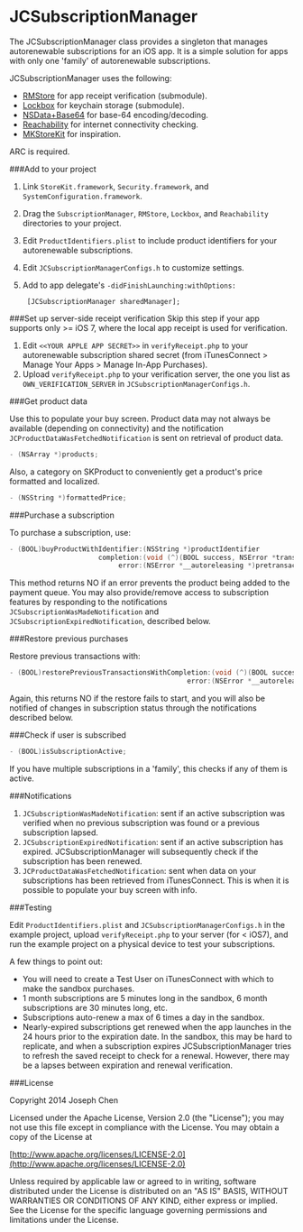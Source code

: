 JCSubscriptionManager
=====================

The JCSubscriptionManager class provides a singleton that manages autorenewable subscriptions for an iOS app. It is a simple solution for apps with only one 'family' of autorenewable subscriptions. 

JCSubscriptionManager uses the following:
* [RMStore](https://github.com/robotmedia/RMStore) for app receipt verification (submodule).
* [Lockbox](https://github.com/granoff/Lockbox) for keychain storage (submodule).
* [NSData+Base64](http://www.cocoawithlove.com/2009/06/base64-encoding-options-on-mac-and.html) for base-64 encoding/decoding.
* [Reachability](https://developer.apple.com/library/ios/samplecode/Reachability/Introduction/Intro.html) for internet connectivity checking.
* [MKStoreKit](https://github.com/MugunthKumar/MKStoreKit) for inspiration.

ARC is required.

###Add to your project
1. Link `StoreKit.framework`, `Security.framework`, and `SystemConfiguration.framework`.
2. Drag the `SubscriptionManager`, `RMStore`, `Lockbox`, and `Reachability` directories to your project.
3. Edit `ProductIdentifiers.plist` to include product identifiers for your autorenewable subscriptions.
4. Edit `JCSubscriptionManagerConfigs.h` to customize settings.
5. Add to app delegate's `-didFinishLaunching:withOptions:`
                      
        [JCSubscriptionManager sharedManager];

###Set up server-side receipt verification
Skip this step if your app supports only >= iOS 7, where the local app receipt is used for verification.

1. Edit `<<YOUR APPLE APP SECRET>>` in `verifyReceipt.php` to your autorenewable subscription shared secret (from iTunesConnect > Manage Your Apps > Manage In-App Purchases).
2. Upload `verifyReceipt.php` to your verification server, the one you list as `OWN_VERIFICATION_SERVER` in `JCSubscriptionManagerConfigs.h`.

###Get product data

Use this to populate your buy screen. Product data may not always be available (depending on connectivity) and the notification `JCProductDataWasFetchedNotification` is sent on retrieval of product data.

```objective-c
- (NSArray *)products;
```

Also, a category on SKProduct to conveniently get a product's price formatted and localized.

```objective-c
- (NSString *)formattedPrice;
```

###Purchase a subscription

To purchase a subscription, use:

```objective-c
- (BOOL)buyProductWithIdentifier:(NSString *)productIdentifier
                      completion:(void (^)(BOOL success, NSError *transactionError))completion
                           error:(NSError *__autoreleasing *)pretransactionError;
```

This method returns NO if an error prevents the product being added to the payment queue.
You may also provide/remove access to subscription features by responding to the notifications `JCSubscriptionWasMadeNotification` and `JCSubscriptionExpiredNotification`, described below.

###Restore previous purchases

Restore previous transactions with:

```objective-c
- (BOOL)restorePreviousTransactionsWithCompletion:(void (^)(BOOL success, NSError *transactionError))completion
                                            error:(NSError *__autoreleasing *)pretransactionError;
```

Again, this returns NO if the restore fails to start, and you will also be notified of changes in subscription status through the notifications described below.

###Check if user is subscribed

```objective-c
- (BOOL)isSubscriptionActive;
```

If you have multiple subscriptions in a 'family', this checks if any of them is active.

###Notifications

1. `JCSubscriptionWasMadeNotification`: sent if an active subscription was verified when no previous subscription was found or a previous subscription lapsed.
2. `JCSubscriptionExpiredNotification`: sent if an active subscription has expired. JCSubscriptionManager will subsequently check if the subscription has been renewed.
3. `JCProductDataWasFetchedNotification`: sent when data on your subscriptions has been retrieved from iTunesConnect. This is when it is possible to populate your buy screen with info.

###Testing

Edit `ProductIdentifiers.plist` and `JCSubscriptionManagerConfigs.h` in the example project, upload `verifyReceipt.php` to your server (for < iOS7), and run the example project on a physical device to test your subscriptions.

A few things to point out:
* You will need to create a Test User on iTunesConnect with which to make the sandbox purchases.
* 1 month subscriptions are 5 minutes long in the sandbox, 6 month subscriptions are 30 minutes long, etc.
* Subscriptions auto-renew a max of 6 times a day in the sandbox.
* Nearly-expired subscriptions get renewed when the app launches in the 24 hours prior to the expiration date. In the sandbox, this may be hard to replicate, and when a subscription expires JCSubscriptionManager tries to refresh the saved receipt to check for a renewal. However, there may be a lapses between expiration and renewal verification.

###License

Copyright 2014 Joseph Chen

Licensed under the Apache License, Version 2.0 (the "License");
you may not use this file except in compliance with the License.
You may obtain a copy of the License at

[http://www.apache.org/licenses/LICENSE-2.0](http://www.apache.org/licenses/LICENSE-2.0)

Unless required by applicable law or agreed to in writing, software
distributed under the License is distributed on an "AS IS" BASIS,
WITHOUT WARRANTIES OR CONDITIONS OF ANY KIND, either express or implied.
See the License for the specific language governing permissions and
limitations under the License.

